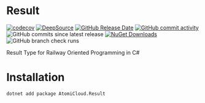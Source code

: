 # Result

[![codecov](https://codecov.io/gh/AtomiCloud/carboxylic.lithium/graph/badge.svg?token=YPADP9IIGB)](https://codecov.io/gh/AtomiCloud/carboxylic.lithium)
[![DeepSource](https://app.deepsource.com/gh/AtomiCloud/carboxylic.lithium.svg/?label=active+issues)](https://app.deepsource.com/gh/AtomiCloud/carboxylic.lithium/)
[![GitHub Release Date](https://img.shields.io/github/release-date/AtomiCloud/carboxylic.lithium)](https://github.com/AtomiCloud/carboxylic.lithium/releases)
[![GitHub commit activity](https://img.shields.io/github/commit-activity/m/AtomiCloud/carboxylic.lithium)](https://github.com/AtomiCloud/carboxylic.lithium/commits/main)
![GitHub commits since latest release](https://img.shields.io/github/commits-since/AtomiCloud/carboxylic.lithium/latest)
[![NuGet Downloads](https://img.shields.io/nuget/dt/AtomiCloud.Result)](https://www.nuget.org/packages/AtomiCloud.Result)
![GitHub branch check runs](https://img.shields.io/github/check-runs/AtomiCloud/carboxylic.lithium/main)


Result Type for Railway Oriented Programming in C#

# Installation

```bash
dotnet add package AtomiCloud.Result
```
